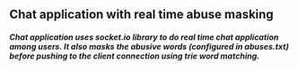 
## Chat application with real time abuse masking
##### Chat application uses socket.io library to do real time chat application among users.  It also masks the abusive words (configured in abuses.txt) before pushing to the client connection using trie word matching.
